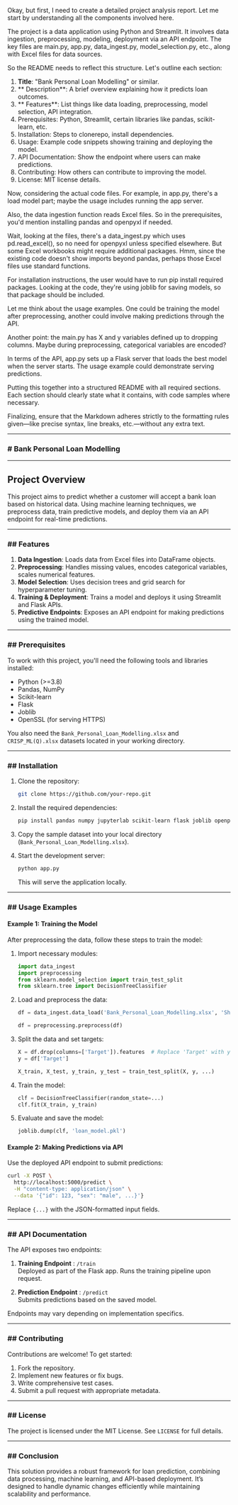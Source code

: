 Okay, but first, I need to create a detailed project analysis report. Let me start by understanding all the components involved here.

The project is a data application using Python and Streamlit. It involves data ingestion, preprocessing, modeling, deployment via an API endpoint. The key files are main.py, app.py, data_ingest.py, model_selection.py, etc., along with Excel files for data sources.

So the README needs to reflect this structure. Let's outline each section:

1. **Title**: "Bank Personal Loan Modelling" or similar.
2. ** Description**: A brief overview explaining how it predicts loan outcomes.
3. ** Features**: List things like data loading, preprocessing, model selection, API integration.
4. Prerequisites: Python, Streamlit, certain libraries like pandas, scikit-learn, etc.
5. Installation: Steps to clonerepo, install dependencies.
6. Usage: Example code snippets showing training and deploying the model.
7. API Documentation: Show the endpoint where users can make predictions.
8. Contributing: How others can contribute to improving the model.
9. License: MIT license details.

Now, considering the actual code files. For example, in app.py, there's a load model part; maybe the usage includes running the app server.

Also, the data ingestion function reads Excel files. So in the prerequisites, you'd mention installing pandas and openpyxl if needed.

Wait, looking at the files, there's a data_ingest.py which uses pd.read_excel(), so no need for openpyxl unless specified elsewhere. But some Excel workbooks might require additional packages. Hmm, since the existing code doesn't show imports beyond pandas, perhaps those Excel files use standard functions.

For installation instructions, the user would have to run pip install required packages. Looking at the code, they're using joblib for saving models, so that package should be included.

Let me think about the usage examples. One could be training the model after preprocessing, another could involve making predictions through the API.

Another point: the main.py has X and y variables defined up to dropping columns. Maybe during preprocessing, categorical variables are encoded?

In terms of the API, app.py sets up a Flask server that loads the best model when the server starts. The usage example could demonstrate serving predictions.

Putting this together into a structured README with all required sections. Each section should clearly state what it contains, with code samples where necessary.

Finalizing, ensure that the Markdown adheres strictly to the formatting rules given—like precise syntax, line breaks, etc.—without any extra text.
</think>

---

### # Bank Personal Loan Modelling

---

## Project Overview

This project aims to predict whether a customer will accept a bank loan based on historical data. Using machine learning techniques, we preprocess data, train predictive models, and deploy them via an API endpoint for real-time predictions.

---

### ## Features

1. **Data Ingestion**: Loads data from Excel files into DataFrame objects.
2. **Preprocessing**: Handles missing values, encodes categorical variables, scales numerical features.
3. **Model Selection**: Uses decision trees and grid search for hyperparameter tuning.
4. **Training & Deployment**: Trains a model and deploys it using Streamlit and Flask APIs.
5. **Predictive Endpoints**: Exposes an API endpoint for making predictions using the trained model.

---

### ## Prerequisites

To work with this project, you'll need the following tools and libraries installed:

- Python (>=3.8)
- Pandas, NumPy
- Scikit-learn
- Flask
- Joblib
- OpenSSL (for serving HTTPS)

You also need the `Bank_Personal_Loan_Modelling.xlsx` and `CRISP_ML(Q).xlsx` datasets located in your working directory.

---

### ## Installation

1. Clone the repository:

   ```bash
   git clone https://github.com/your-repo.git
   ```

2. Install the required dependencies:

   ```bash
   pip install pandas numpy jupyterlab scikit-learn flask joblib openpyxl
   ```

3. Copy the sample dataset into your local directory (`Bank_Personal_Loan_Modelling.xlsx`).

4. Start the development server:

   ```bash
   python app.py
   ```

   This will serve the application locally.

---

### ## Usage Examples

#### **Example 1: Training the Model**

After preprocessing the data, follow these steps to train the model:

1. Import necessary modules:

   ```python
   import data_ingest
   import preprocessing
   from sklearn.model_selection import train_test_split
   from sklearn.tree import DecisionTreeClassifier
   ```

2. Load and preprocess the data:

   ```python
   df = data_ingest.data_load('Bank_Personal_Loan_Modelling.xlsx', 'Sheet1')
   
   df = preprocessing.preprocess(df)
   ```

3. Split the data and set targets:

   ```python
   X = df.drop(columns=['Target']).features  # Replace 'Target' with your target variable
   y = df['Target']
   
   X_train, X_test, y_train, y_test = train_test_split(X, y, ...)
   ```

4. Train the model:

   ```python
   clf = DecisionTreeClassifier(random_state=...)
   clf.fit(X_train, y_train)
   ```

5. Evaluate and save the model:

   ```python
   joblib.dump(clf, 'loan_model.pkl')
   ```

#### **Example 2: Making Predictions via API**

Use the deployed API endpoint to submit predictions:

```bash
curl -X POST \
  http://localhost:5000/predict \
  -H "content-type: application/json" \
  --data '{"id": 123, "sex": "male", ...}'} 
```

Replace `{...}` with the JSON-formatted input fields.

---

### ## API Documentation

The API exposes two endpoints:

1. **Training Endpoint** : `/train`  
   Deployed as part of the Flask app. Runs the training pipeline upon request.

2. **Prediction Endpoint** : `/predict`  
   Submits predictions based on the saved model.

Endpoints may vary depending on implementation specifics.

---

### ## Contributing

Contributions are welcome! To get started:

1. Fork the repository.
2. Implement new features or fix bugs.
3. Write comprehensive test cases.
4. Submit a pull request with appropriate metadata.

---

### ## License

The project is licensed under the MIT License. See `LICENSE` for full details.

---

### ## Conclusion

This solution provides a robust framework for loan prediction, combining data processing, machine learning, and API-based deployment. It’s designed to handle dynamic changes efficiently while maintaining scalability and performance.